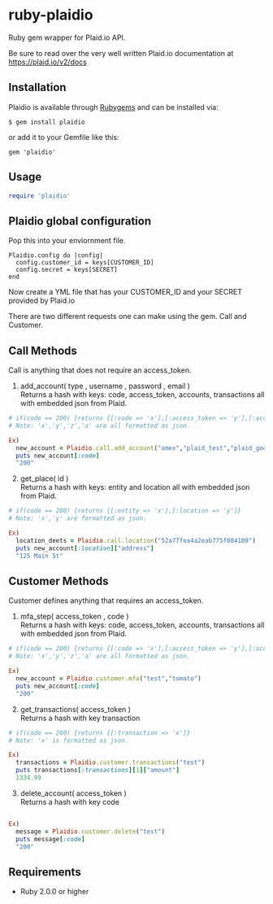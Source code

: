 # ruby-plaidio

Ruby gem wrapper for Plaid.io API. 

Be sure to read over the very well written Plaid.io documentation at https://plaid.io/v2/docs

## Installation

Plaidio is available through [Rubygems](http://rubygems.org/gems/plaidio) and can be installed via:

```
$ gem install plaidio
```

or add it to your Gemfile like this:

```
gem 'plaidio'
```

## Usage

```ruby
require 'plaidio'
```
## Plaidio global configuration
Pop this into your enviornment file.
```
Plaidio.config do |config|
  config.customer_id = keys[CUSTOMER_ID]
  config.secret = keys[SECRET]
end
```

Now create a YML file that has your CUSTOMER_ID and your SECRET provided by Plaid.io

There are two different requests one can make using the gem. Call and Customer. 

## Call Methods

Call is anything that does not require an access_token.

1) add_account( type , username , password , email ) <br>
    Returns a hash with keys: code, access_token, accounts, transactions all with embedded json from Plaid.
```ruby
# if(code == 200) {returns {[:code => 'x'],[:access_token => 'y'],[:accounts => 'z'],[:transactions => 'a']}
# Note: 'x','y','z','a' are all formatted as json. 

Ex)
  new_account = Plaidio.call.add_account("amex","plaid_test","plaid_good","test@gmail.com") 
  puts new_account[:code]
  "200"
```
2) get_place( id ) <br>
     Returns a hash with keys: entity and location all with embedded json from Plaid. 
```ruby
# if(code == 200) {returns {[:entity => 'x'],[:location => 'y']}
# Note: 'x','y' are formatted as json. 

Ex)
  location_deets = Plaidio.call.location("52a77fea4a2eab775f004109") 
  puts new_account[:location]["address"]
  "125 Main St"
```

## Customer Methods

Customer defines anything that requires an access_token.  

1) mfa_step( access_token , code ) <br>
    Returns a hash with keys: code, access_token, accounts, transactions all with embedded json from Plaid.
```ruby
# if(code == 200) {returns {[:code => 'x'],[:access_token => 'y'],[:accounts => 'z'],[:transactions => 'a']}
# Note: 'x','y','z','a' are all formatted as json. 

Ex)
  new_account = Plaidio.customer.mfa("test","tomato") 
  puts new_account[:code]
  "200"
```

2) get_transactions( access_token ) <br>
    Returns a hash with key transaction
```ruby
# if(code == 200) {returns {[:transaction => 'x']}
# Note: 'x' is formatted as json. 

Ex)
  transactions = Plaidio.customer.transactions("test") 
  puts transactions[:transactions][1]["amount"]
  1334.99
```

3) delete_account( access_token ) <br>
    Returns a hash with key code
```ruby

Ex)
  message = Plaidio.customer.delete("test") 
  puts message[:code]
  "200"
```

## Requirements

* Ruby 2.0.0 or higher
